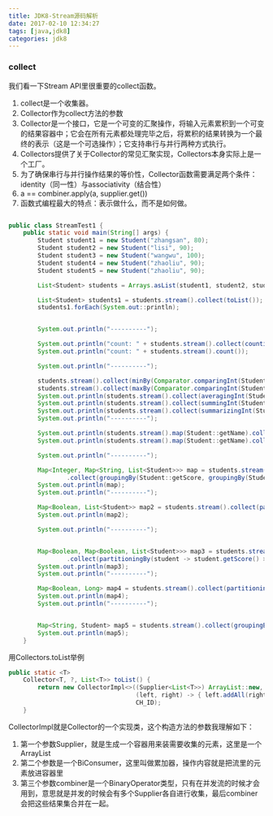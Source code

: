 ```yaml
---
title: JDK8-Stream源码解析
date: 2017-02-10 12:34:27
tags: [java,jdk8]
categories: jdk8
---
```


### collect

我们看一下Stream API里很重要的collect函数。

1. collect是一个收集器。
2. Collector作为collect方法的参数
3. Collector是一个接口，它是一个可变的汇聚操作，将输入元素累积到一个可变的结果容器中；它会在所有元素都处理完毕之后，将累积的结果转换为一个最终的表示（这是一个可选操作）；它支持串行与并行两种方式执行。
4. Collectors提供了关于Collector的常见汇聚实现，Collectors本身实际上是一个工厂。
5. 为了确保串行与并行操作结果的等价性，Collector函数需要满足两个条件：identity（同一性）与associativity（结合性）
6. a == combiner.apply(a, supplier.get())
7. 函数式编程最大的特点：表示做什么，而不是如何做。
<!--more-->

```java

public class StreamTest1 {
    public static void main(String[] args) {
        Student student1 = new Student("zhangsan", 80);
        Student student2 = new Student("lisi", 90);
        Student student3 = new Student("wangwu", 100);
        Student student4 = new Student("zhaoliu", 90);
        Student student5 = new Student("zhaoliu", 90);

        List<Student> students = Arrays.asList(student1, student2, student3, student4, student5);

        List<Student> students1 = students.stream().collect(toList());
        students1.forEach(System.out::println);


        System.out.println("----------");

        System.out.println("count: " + students.stream().collect(counting()));
        System.out.println("count: " + students.stream().count());

        System.out.println("----------");

        students.stream().collect(minBy(Comparator.comparingInt(Student::getScore))).ifPresent(System.out::println);
        students.stream().collect(maxBy(Comparator.comparingInt(Student::getScore))).ifPresent(System.out::println);
        System.out.println(students.stream().collect(averagingInt(Student::getScore)));
        System.out.println(students.stream().collect(summingInt(Student::getScore)));
        System.out.println(students.stream().collect(summarizingInt(Student::getScore)));
        System.out.println("----------");

        System.out.println(students.stream().map(Student::getName).collect(joining(", ")));
        System.out.println(students.stream().map(Student::getName).collect(joining(", ", "<being>", "<end>")));

        System.out.println("----------");

        Map<Integer, Map<String, List<Student>>> map = students.stream()
                .collect(groupingBy(Student::getScore, groupingBy(Student::getName)));
        System.out.println(map);
        System.out.println("----------");

        Map<Boolean, List<Student>> map2 = students.stream().collect(partitioningBy(student -> student.getScore() > 80));
        System.out.println(map2);

        System.out.println("----------");


        Map<Boolean, Map<Boolean, List<Student>>> map3 = students.stream()
                .collect(partitioningBy(student -> student.getScore() > 80, partitioningBy(student -> student.getScore() > 90)));
        System.out.println(map3);
        System.out.println("----------");

        Map<Boolean, Long> map4 = students.stream().collect(partitioningBy(student -> student.getScore() > 80, counting()));
        System.out.println(map4);
        System.out.println("----------");


        Map<String, Student> map5 = students.stream().collect(groupingBy(Student::getName, collectingAndThen(minBy(Comparator.comparingInt(Student::getScore)), Optional::get)));
        System.out.println(map5);
    }
```

用Collectors.toList举例

```java
public static <T>
    Collector<T, ?, List<T>> toList() {
        return new CollectorImpl<>((Supplier<List<T>>) ArrayList::new, List::add,
                                   (left, right) -> { left.addAll(right); return left; },
                                   CH_ID);
    }
```

CollectorImpl就是Collector的一个实现类，这个构造方法的参数我理解如下：

1. 第一个参数Supplier，就是生成一个容器用来装需要收集的元素，这里是一个ArrayList
2. 第二个参数是一个BiConsumer，这里叫做累加器，操作内容就是把流里的元素放进容器里
3. 第三个参数combiner是一个BinaryOperator类型，只有在并发流的时候才会用到，意思就是并发的时候会有多个Supplier各自进行收集，最后combiner会把这些结果集合并在一起。